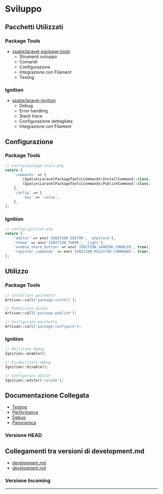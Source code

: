 # Sviluppo

## Pacchetti Utilizzati

### Package Tools
- [spatie/laravel-package-tools](https://github.com/spatie/laravel-package-tools)
  - Strumenti sviluppo
  - Comandi
  - Configurazione
  - Integrazione con Filament
  - Testing

### Ignition
- [spatie/laravel-ignition](https://github.com/spatie/laravel-ignition)
  - Debug
  - Error handling
  - Stack trace
  - Configurazione dettagliata
  - Integrazione con Filament

## Configurazione

### Package Tools
```php
// config/package-tools.php
return [
    'commands' => [
        \Spatie\LaravelPackageTools\Commands\InstallCommand::class,
        \Spatie\LaravelPackageTools\Commands\PublishCommand::class,
    ],
    'config' => [
        'key' => 'value',
    ],
];
```

### Ignition
```php
// config/ignition.php
return [
    'editor' => env('IGNITION_EDITOR', 'phpstorm'),
    'theme' => env('IGNITION_THEME', 'light'),
    'enable_share_button' => env('IGNITION_SHARING_ENABLED', true),
    'register_commands' => env('IGNITION_REGISTER_COMMANDS', true),
];
```

## Utilizzo

### Package Tools
```php
// Installare pacchetto
Artisan::call('package:install');

// Pubblicare assets
Artisan::call('package:publish');

// Configurare pacchetto
Artisan::call('package:configure');
```

### Ignition
```php
// Abilitare debug
Ignition::enable();

// Disabilitare debug
Ignition::disable();

// Configurare editor
Ignition::editor('vscode');
```

## Documentazione Collegata

- [Testing](testing.md)
- [Performance](performance.md)
- [Debug](debug.md)
- [Panoramica](../packages.md) 
### Versione HEAD


## Collegamenti tra versioni di development.md
* [development.md](../../../Gdpr/docs/development.md)
* [development.md](../../../Xot/docs/packages/development.md)


### Versione Incoming


---

